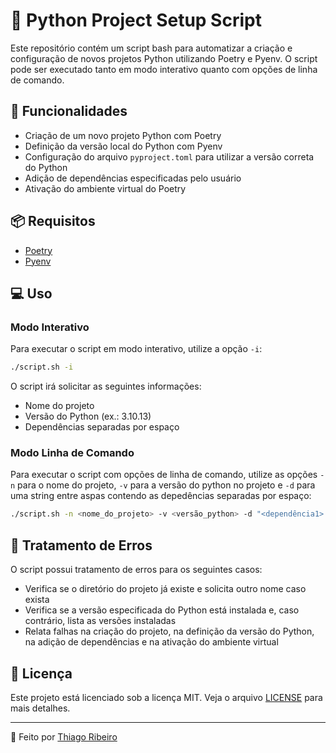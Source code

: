 # 🐍 Python Project Setup Script

Este repositório contém um script bash para automatizar a criação e configuração de novos projetos Python utilizando Poetry e Pyenv. O script pode ser executado tanto em modo interativo quanto com opções de linha de comando.

## 🚀 Funcionalidades

- Criação de um novo projeto Python com Poetry
- Definição da versão local do Python com Pyenv
- Configuração do arquivo `pyproject.toml` para utilizar a versão correta do Python
- Adição de dependências especificadas pelo usuário
- Ativação do ambiente virtual do Poetry

## 📦 Requisitos

- [Poetry](https://python-poetry.org/)
- [Pyenv](https://github.com/pyenv/pyenv)

## 💻 Uso

### Modo Interativo

Para executar o script em modo interativo, utilize a opção `-i`:

```bash
./script.sh -i
```

O script irá solicitar as seguintes informações:

- Nome do projeto
- Versão do Python (ex.: 3.10.13)
- Dependências separadas por espaço

### Modo Linha de Comando

Para executar o script com opções de linha de comando, utilize as opções `-n` para o nome do projeto, `-v` para a versão do python no projeto e `-d` para uma string entre aspas contendo as depedências separadas por espaço:

```bash
./script.sh -n <nome_do_projeto> -v <versão_python> -d "<dependência1> <dependência2> ..."
```

## 🔧 Tratamento de Erros

O script possui tratamento de erros para os seguintes casos:

- Verifica se o diretório do projeto já existe e solicita outro nome caso exista
- Verifica se a versão especificada do Python está instalada e, caso contrário, lista as versões instaladas
- Relata falhas na criação do projeto, na definição da versão do Python, na adição de dependências e na ativação do ambiente virtual

## 📜 Licença

Este projeto está licenciado sob a licença MIT. Veja o arquivo [LICENSE](LICENSE) para mais detalhes.

---
👤 Feito por [Thiago Ribeiro](https://github.com/rib-thiago)